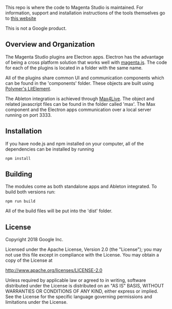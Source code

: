 This repo is where the code to Magenta Studio is maintained. For information, support and installation instructions of the tools themselves go to [this website](https://magenta.tensorflow.org/studio/)

This is not a Google product. 

## Overview and Organization

The Magenta Studio plugins are Electron apps. Electron has the advantage of being a cross platform solution that works well with [magenta.js](https://github.com/tensorflow/magenta-js). The code for each of the plugins is located in a folder with the same name. 

All of the plugins share common UI and communication components which can be found in the 'components' folder. These objects are built using [Polymer's LitElement](https://github.com/Polymer/lit-element). 

The Ableton integration is achieved through [Max4Live](https://www.ableton.com/en/live/max-for-live/). The object and related javascript files can be found in the folder called 'max'. The Max component and the Electron apps communication over a local server running on port 3333. 

## Installation

If you have node.js and npm installed on your computer, all of the dependencies can be installed by running 

```
npm install
```

## Building

The modules come as both standalone apps and Ableton integrated. To build both versions run:

```
npm run build
```

All of the build files will be put into the 'dist' folder.

## License

Copyright 2018 Google Inc.

Licensed under the Apache License, Version 2.0 (the "License"); you may not use this file except in compliance with the License. You may obtain a copy of the License at

http://www.apache.org/licenses/LICENSE-2.0

Unless required by applicable law or agreed to in writing, software distributed under the License is distributed on an "AS IS" BASIS, WITHOUT WARRANTIES OR CONDITIONS OF ANY KIND, either express or implied. See the License for the specific language governing permissions and limitations under the License.